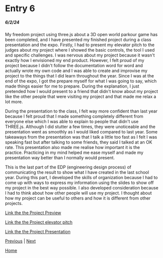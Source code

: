 # Entry 6
##### 6/2/24

  My freedom project using three.js about a 3D open world parkour game has been completed, and I have presented my finished project during a class presentation and the expo. Firstly, I had to present my elevator pitch to the judges about my project where I showed the basic controls, the tool I used and specific challenges. I was nervous about my project because it wasn't exactly how I envisioned my end product. However, I felt proud of my project because I didn't follow the documentation word for word and actually wrote my own code and I was able to create and improvise my project to the things that I did learn throughout the year. Since I was at the end of the expo, I got the prepare myself for what I was going to say, which made things easier for me to prepare. During the explanation, I just pretended how I would present to a friend that didn't know about my project like the other people that were visiting my project and that made me relax a lot more. 

  During the presentation to the class, I felt way more confident than last year because I felt proud that I made something completely different from everyone else which I was able to explain to people that didn't use THREE.js. Although I did stutter a few times, they were unoticeable and the presentation went as smoothly as I would liked compared to last year. Some takeaways from the presentation was that I talk a little too fast as I felt I was speaking fast but after talking to some friends, they said I talked at an OK rate. This presentation also made me realise how important it is the practice. Practicing in my mind helped me ease myself and made my presentation way better than I normally would present. 

  This is the last part of the EDP (engineering design process) of communicating the result to show what I have created in the last school year. During this part, I developed the skills of organization because I had to come up with ways to express my information using the slides to show off my project in the best way possible. I also developed consideration because I had to think about how other people will use my project. I thought about how my project can be useful to others and how it is different from other projects. 

[Link the the Project Preview](https://williamz2198.github.io/sep11-freedom-project/)

[Link the the Project elevator pitch](https://docs.google.com/document/d/16-xmGfuOxArq6Vq0gC5skYhNnaOMwOGBve_4tqU3gks/edit)

[Link the the Project Presentation]( https://docs.google.com/presentation/d/1huS2VtE9G9o0XZenee26ESZa_q9TB2ke5H_HYwLahW8/edit#slide=id.p)


[Previous](entry05.md) | [Next](entry07.md)

[Home](../README.md)
